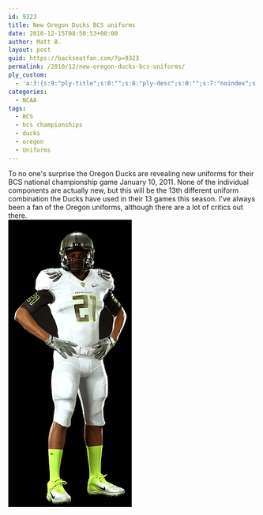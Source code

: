 ```yaml
---
id: 9323
title: New Oregon Ducks BCS uniforms
date: 2010-12-15T08:50:53+00:00
author: Matt B.
layout: post
guid: https://backseatfan.com/?p=9323
permalink: /2010/12/new-oregon-ducks-bcs-uniforms/
ply_custom:
  - 'a:3:{s:9:"ply-title";s:0:"";s:8:"ply-desc";s:0:"";s:7:"noindex";s:0:"";}'
categories:
  - NCAA
tags:
  - BCS
  - bcs championships
  - ducks
  - oregon
  - Uniforms
---
```


<div class="entry">
  <p>
    To no one's surprise the Oregon Ducks are revealing new uniforms for their BCS national championship game January 10, 2011. None of the individual components are actually new, but this will be the 13th different uniform combination the Ducks have used in their 13 games this season. I've always been a fan of the Oregon uniforms, although there are a lot of critics out there.<br /> <a href="/images/2010/12/oregonBCS.jpg"><img class="aligncenter size-full wp-image-9324" title="oregonBCS" src="/images/2010/12/oregonBCS.jpg" alt="" width="250" height="582" /></a>
  </p>
</div>
